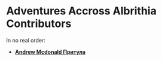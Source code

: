 Adventures Accross Albrithia Contributors
=========================================
In no real order:

* **[Andrew Mcdonald Притула](https://github.com/drew887)**

